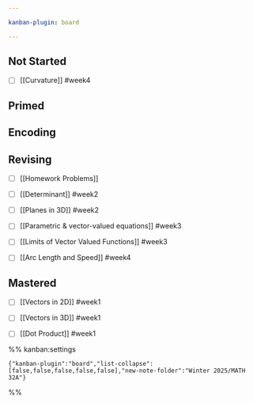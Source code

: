 ```yaml
---

kanban-plugin: board

---
```


## Not Started

- [ ] [[Curvature]] #week4


## Primed



## Encoding



## Revising

- [ ] [[Homework Problems]]
- [ ] [[Determinant]] #week2
- [ ] [[Planes in 3D]] #week2
- [ ] [[Parametric & vector-valued equations]] #week3
- [ ] [[Limits of Vector Valued Functions]] #week3
- [ ] [[Arc Length and Speed]] #week4


## Mastered

- [ ] [[Vectors in 2D]] #week1
- [ ] [[Vectors in 3D]] #week1
- [ ] [[Dot Product]] #week1




%% kanban:settings
```
{"kanban-plugin":"board","list-collapse":[false,false,false,false,false],"new-note-folder":"Winter 2025/MATH 32A"}
```
%%